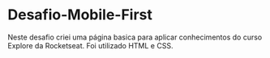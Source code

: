 # Desafio-Mobile-First
Neste desafio criei uma página basica para aplicar conhecimentos do curso Explore da Rocketseat.
Foi utilizado HTML e CSS.
